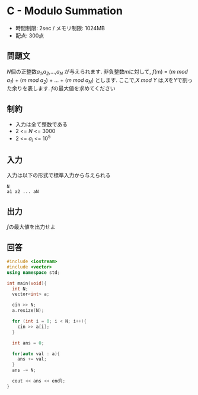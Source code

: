 # C - Modulo Summation
* 時間制限: 2sec / メモリ制限: 1024MB
* 配点: 300点

## 問題文
*N*個の正整数*a<sub>1</sub>*,*a<sub>2</sub>*,...,*a<sub>N</sub>* が与えられます.
非負整数*m*に対して, *f*(m) = (*m mod a<sub>1</sub>*) + (*m mod a<sub>2</sub>*) + ... + (*m mod a<sub>N</sub>*) とします.
ここで,*X mod Y* は,*X*を*Y*で割った余りを表します.
*f*の最大値を求めてください

## 制約
* 入力は全て整数である
* 2 <= *N* <= 3000
* 2 <= *a<sub>i</sub>* <= 10<sup>5</sup>

## 入力
入力は以下の形式で標準入力から与えられる
```
N
a1 a2 ... aN
```

## 出力
*f*の最大値を出力せよ

## 回答
```cpp
#include <iostream>
#include <vector>
using namespace std;

int main(void){
  int N;
  vector<int> a;

  cin >> N;
  a.resize(N);

  for (int i = 0; i < N; i++){
    cin >> a[i];
  }

  int ans = 0;

  for(auto val : a){
    ans += val;
  }
  ans -= N;

  cout << ans << endl;
}
```

